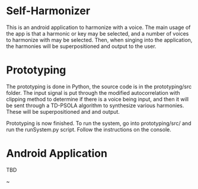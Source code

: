 # Self-Harmonizer

This is an android application to harmonize with a voice. The main usage of the app is that a harmonic or key may be selected, and a number of voices to harmonize with may be selected. Then, when singing into the application, the harmonies will be superpositioned and output to the user.

# Prototyping

The prototyping is done in Python, the source code is in the prototyping/src folder. The input signal is put through the modified autocorrelation with clipping method to determine if there is a voice being input, and then it will be sent through a TD-PSOLA algorithm to synthesize various harmonies. These will be superpositioned and and output.

Prototyping is now finished. To run the system, go into prototyping/src/ and run the runSystem.py script. Follow the instructions on the console.
# Android Application

TBD


~
